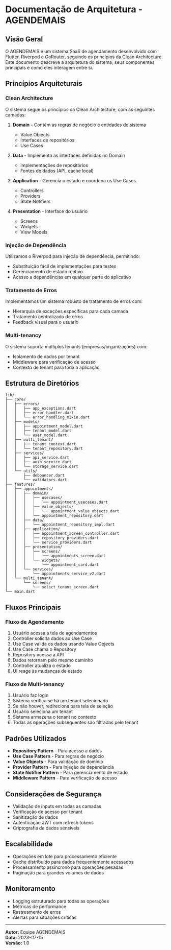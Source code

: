 # Documentação de Arquitetura - AGENDEMAIS

## Visão Geral

O AGENDEMAIS é um sistema SaaS de agendamento desenvolvido com Flutter, Riverpod e GoRouter, seguindo os princípios da Clean Architecture. Este documento descreve a arquitetura do sistema, seus componentes principais e como eles interagem entre si.

## Princípios Arquiteturais

### Clean Architecture

O sistema segue os princípios da Clean Architecture, com as seguintes camadas:

1. **Domain** - Contém as regras de negócio e entidades do sistema
   - Value Objects
   - Interfaces de repositórios
   - Use Cases

2. **Data** - Implementa as interfaces definidas no Domain
   - Implementações de repositórios
   - Fontes de dados (API, cache local)

3. **Application** - Gerencia o estado e coordena os Use Cases
   - Controllers
   - Providers
   - State Notifiers

4. **Presentation** - Interface do usuário
   - Screens
   - Widgets
   - View Models

### Injeção de Dependência

Utilizamos o Riverpod para injeção de dependência, permitindo:

- Substituição fácil de implementações para testes
- Gerenciamento de estado reativo
- Acesso a dependências em qualquer parte do aplicativo

### Tratamento de Erros

Implementamos um sistema robusto de tratamento de erros com:

- Hierarquia de exceções específicas para cada camada
- Tratamento centralizado de erros
- Feedback visual para o usuário

### Multi-tenancy

O sistema suporta múltiplos tenants (empresas/organizações) com:

- Isolamento de dados por tenant
- Middleware para verificação de acesso
- Contexto de tenant para toda a aplicação

## Estrutura de Diretórios

```
lib/
├── core/
│   ├── errors/
│   │   ├── app_exceptions.dart
│   │   ├── error_handler.dart
│   │   └── error_handling_mixin.dart
│   ├── models/
│   │   ├── appointment_model.dart
│   │   ├── tenant_model.dart
│   │   └── user_model.dart
│   ├── multi_tenant/
│   │   ├── tenant_context.dart
│   │   └── tenant_repository.dart
│   ├── services/
│   │   ├── api_service.dart
│   │   ├── auth_service.dart
│   │   └── storage_service.dart
│   └── utils/
│       ├── debouncer.dart
│       └── validators.dart
├── features/
│   ├── appointments/
│   │   ├── domain/
│   │   │   ├── usecases/
│   │   │   │   └── appointment_usecases.dart
│   │   │   ├── value_objects/
│   │   │   │   └── appointment_value_objects.dart
│   │   │   └── appointment_repository.dart
│   │   ├── data/
│   │   │   └── appointment_repository_impl.dart
│   │   ├── application/
│   │   │   ├── appointment_screen_controller.dart
│   │   │   ├── repository_providers.dart
│   │   │   └── service_providers.dart
│   │   ├── presentation/
│   │   │   ├── screens/
│   │   │   │   └── appointments_screen.dart
│   │   │   └── widgets/
│   │   │       └── appointment_card.dart
│   │   └── services/
│   │       └── appointments_service_v2.dart
│   └── multi_tenant/
│       └── screens/
│           └── select_tenant_screen.dart
└── main.dart
```

## Fluxos Principais

### Fluxo de Agendamento

1. Usuário acessa a tela de agendamentos
2. Controller solicita dados ao Use Case
3. Use Case valida os dados usando Value Objects
4. Use Case chama o Repository
5. Repository acessa a API
6. Dados retornam pelo mesmo caminho
7. Controller atualiza o estado
8. UI reage às mudanças de estado

### Fluxo de Multi-tenancy

1. Usuário faz login
2. Sistema verifica se há um tenant selecionado
3. Se não houver, redireciona para tela de seleção
4. Usuário seleciona um tenant
5. Sistema armazena o tenant no contexto
6. Todas as operações subsequentes são filtradas pelo tenant

## Padrões Utilizados

- **Repository Pattern** - Para acesso a dados
- **Use Case Pattern** - Para regras de negócio
- **Value Objects** - Para validação de domínio
- **Provider Pattern** - Para injeção de dependência
- **State Notifier Pattern** - Para gerenciamento de estado
- **Middleware Pattern** - Para verificação de acesso

## Considerações de Segurança

- Validação de inputs em todas as camadas
- Verificação de acesso por tenant
- Sanitização de dados
- Autenticação JWT com refresh tokens
- Criptografia de dados sensíveis

## Escalabilidade

- Operações em lote para processamento eficiente
- Cache distribuído para dados frequentemente acessados
- Processamento assíncrono para operações pesadas
- Paginação para grandes volumes de dados

## Monitoramento

- Logging estruturado para todas as operações
- Métricas de performance
- Rastreamento de erros
- Alertas para situações críticas

---

**Autor:** Equipe AGENDEMAIS  
**Data:** 2023-07-15  
**Versão:** 1.0